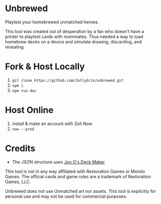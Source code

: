 # Unbrewed

Playtest your homebrewed unmatched heroes.

This tool was created out of desperation by a fan who doesn't have a printer to playtest cards with roommates. Thus needed a way to load homebrew decks on a device and simulate drawing, discarding, and revealing.

# Fork & Host Locally

1. `git clone https://github.com/JollyGrin/unbrewed.git`
2. `npm i`
3. `npm run dev`

# Host Online

1. install & make an account with Zeit Now
2. `now --prod`

# Credits

- The JSON structure uses [Jon G's Deck Maker](https://jonathanguberman.github.io/unmatched_maker/)

This tool is not in any way affiliated with Restoration Games or Mondo Games. The official cards and game rules are a trademark of Restoration Games, LLC.

Unbrewed does not use Unmatched art nor assets. This tool is explicitly for personal use and may not be used for commercial purposes.
